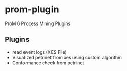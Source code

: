 # prom-plugin
ProM 6 Process Mining Plugins

## Plugins
- read event logs (XES File)
- Visualized petrinet from xes using custom algorithm
- Conformance check from petrinet
